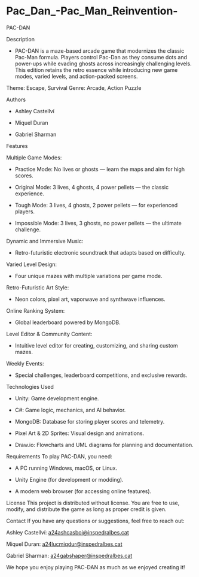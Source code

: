 # Pac_Dan_-Pac_Man_Reinvention-
PAC-DAN

Description
- PAC-DAN is a maze-based arcade game that modernizes the classic Pac-Man formula. Players control Pac-Dan as they consume dots and power-ups while evading ghosts across increasingly challenging levels. This edition retains the retro essence while introducing new game modes, varied levels, and action-packed screens.

Theme: Escape, Survival
Genre: Arcade, Action Puzzle

Authors

- Ashley Castellví

- Miquel Duran

- Gabriel Sharman

Features

Multiple Game Modes:

- Practice Mode: No lives or ghosts — learn the maps and aim for high scores.

- Original Mode: 3 lives, 4 ghosts, 4 power pellets — the classic experience.

- Tough Mode: 3 lives, 4 ghosts, 2 power pellets — for experienced players.

- Impossible Mode: 3 lives, 3 ghosts, no power pellets — the ultimate challenge.

Dynamic and Immersive Music:

- Retro-futuristic electronic soundtrack that adapts based on difficulty.

Varied Level Design:

- Four unique mazes with multiple variations per game mode.

Retro-Futuristic Art Style:

- Neon colors, pixel art, vaporwave and synthwave influences.

Online Ranking System:

- Global leaderboard powered by MongoDB.

Level Editor & Community Content:

- Intuitive level editor for creating, customizing, and sharing custom mazes.

Weekly Events:

- Special challenges, leaderboard competitions, and exclusive rewards.

Technologies Used

- Unity: Game development engine.

- C#: Game logic, mechanics, and AI behavior.

- MongoDB: Database for storing player scores and telemetry.

- Pixel Art & 2D Sprites: Visual design and animations.

- Draw.io: Flowcharts and UML diagrams for planning and documentation.

Requirements
To play PAC-DAN, you need:

- A PC running Windows, macOS, or Linux.

- Unity Engine (for development or modding).

- A modern web browser (for accessing online features).

License
This project is distributed without license. You are free to use, modify, and distribute the game as long as proper credit is given.

Contact
If you have any questions or suggestions, feel free to reach out:

Ashley Castellví: a24ashcasboi@inspedralbes.cat

Miquel Duran: a24lucmiqdur@inspedralbes.cat

Gabriel Sharman: a24gabshaper@inspedralbes.cat

We hope you enjoy playing PAC-DAN as much as we enjoyed creating it!
